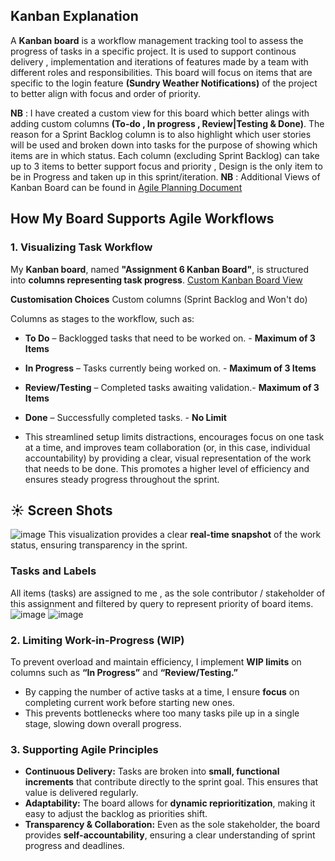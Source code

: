 ## Kanban Explanation

A **Kanban board** is a workflow management tracking tool to assess the progress of tasks in a specific project. It is used to 
support continous delivery , implementation and iterations of features made by a team with different roles and responsibilities.
This board will focus on items that are specific to the login feature **(Sundry Weather Notifications)** of the project to better align with focus and order of priority.

**NB** : I have created a custom view for this board which better alings with adding custom columns **(To-do , In progress , Review|Testing & Done)**. The reason for a Sprint Backlog column is to also highlight which user stories will be used and broken down into tasks for the purpose of showing which items are in which status. Each column (excluding Sprint Backlog) can take up to 3 items to better support focus and priority , Design is the only item to be in Progress and taken up in this sprint/iteration.
**NB** : Additional Views of Kanban Board can be found in [Agile Planning Document](https://github.com/mehluli-dlamini-219105359/sundry-weather-notifications/blob/main/agileplanning/AgilePlanningDocument.md)

## How My Board Supports Agile Workflows

### 1. Visualizing Task Workflow
My **Kanban board**, named **"Assignment 6 Kanban Board"**, is structured into **columns representing task progress**. [Custom Kanban Board View](https://github.com/users/mehluli-dlamini-219105359/projects/1/views/9)

**Customisation Choices** 
Custom columns (Sprint Backlog and Won't do)

Columns as stages to the workflow, such as:
- **To Do** – Backlogged tasks that need to be worked on. - **Maximum of 3 Items**
- **In Progress** – Tasks currently being worked on. - **Maximum of 3 Items**
- **Review/Testing** – Completed tasks awaiting validation.- **Maximum of 3 Items** 
- **Done** – Successfully completed tasks. - **No Limit**

- This streamlined setup limits distractions, encourages focus on one task at a time, and improves team collaboration (or, in this case, individual accountability) by providing a clear, visual representation of the work that needs to be done. This promotes a higher level of efficiency and ensures steady progress throughout the sprint.

## ☀️ Screen Shots 
![image](https://github.com/user-attachments/assets/ad234ecf-b84e-4073-98ce-7eaa440a747f)
This visualization provides a clear **real-time snapshot** of the work status, ensuring transparency in the sprint.
### Tasks and Labels
All items (tasks) are assigned to me , as the sole contributor / stakeholder of this assignment and filtered by query to represent priority of board items. 
![image](https://github.com/user-attachments/assets/6f0cc165-6a48-4fd9-b69b-43684c2fdfb6)
![image](https://github.com/user-attachments/assets/7c9f4ac7-4d05-407b-a73a-7d13dad57992)

### 2. Limiting Work-in-Progress (WIP)
To prevent overload and maintain efficiency, I implement **WIP limits** on columns such as **“In Progress”** and **“Review/Testing.”**
- By capping the number of active tasks at a time, I ensure **focus** on completing current work before starting new ones.
- This prevents bottlenecks where too many tasks pile up in a single stage, slowing down overall progress.

### 3. Supporting Agile Principles
- **Continuous Delivery:** Tasks are broken into **small, functional increments** that contribute directly to the sprint goal. This ensures that value is delivered regularly.
- **Adaptability:** The board allows for **dynamic reprioritization**, making it easy to adjust the backlog as priorities shift.
- **Transparency & Collaboration:** Even as the sole stakeholder, the board provides **self-accountability**, ensuring a clear understanding of sprint progress and deadlines.






